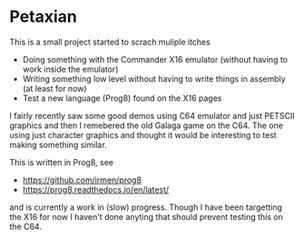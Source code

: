 # Petaxian

This is a small project started to scrach muliple itches

- Doing something with the Commander X16 emulator (without having to work inside the emulator)
- Writing something low level without having to write things in assembly (at least for now)
- Test a new language (Prog8) found on the X16 pages

I fairly recently saw some good demos using C64 emulator and just PETSCII graphics and then
I remebered the old Galaga game on the C64. The one using just character graphics and thought
it would be interesting to test making something similar.

This is written in Prog8, see

- https://github.com/irmen/prog8
- https://prog8.readthedocs.io/en/latest/

and is currently a work in (slow) progress. Though I have been targetting the X16 for now
I haven't done anyting that should prevent testing this on the C64.
